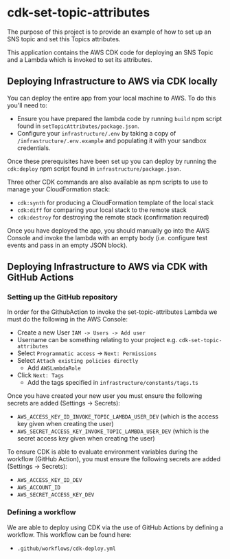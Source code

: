 # cdk-set-topic-attributes

The purpose of this project is to provide an example of how to set up an SNS topic and set this Topics attributes.

This application contains the AWS CDK code for deploying an SNS Topic and a Lambda which is invoked to set its attributes.

## Deploying Infrastructure to AWS via CDK locally

You can deploy the entire app from your local machine to AWS. To do this you'll need to:

- Ensure you have prepared the lambda code by running `build` npm script found in `setTopicAttributes/package.json`.
- Configure your `infrastructure/.env` by taking a copy of `/infrastructure/.env.example` and populating it with your sandbox credentials.

Once these prerequisites have been set up you can deploy by running the `cdk:deploy` npm script found in
`infrastructure/package.json`.

Three other CDK commands are also available as npm scripts to use to manage your CloudFormation stack:

- `cdk:synth` for producing a CloudFormation template of the local stack
- `cdk:diff` for comparing your local stack to the remote stack
- `cdk:destroy` for destroying the remote stack (confirmation required)

Once you have deployed the app, you should manually go into the AWS Console and invoke the lambda with an empty body (i.e. configure test events and pass in an empty JSON block).

## Deploying Infrastructure to AWS via CDK with GitHub Actions

### Setting up the GitHub repository

In order for the GithubAction to invoke the set-topic-attributes Lambda we must do the following in the AWS Console:

- Create a new User `IAM -> Users -> Add user`
- Username can be something relating to your project e.g.
  `cdk-set-topic-attributes`
- Select `Programmatic access` -> `Next: Permissions`
- Select `Attach existing policies directly`
  - Add `AWSLambdaRole`
- Click `Next: Tags`
  - Add the tags specified in `infrastructure/constants/tags.ts`

Once you have created your new user you must ensure the following secrets are added (Settings -> Secrets):

- `AWS_ACCESS_KEY_ID_INVOKE_TOPIC_LAMBDA_USER_DEV` (which is the access key given when creating the user)
- `AWS_SECRET_ACCESS_KEY_INVOKE_TOPIC_LAMBDA_USER_DEV` (which is the secret access key given when creating the user)

To ensure CDK is able to evaluate environment variables during the workflow (GitHub Action), you must ensure the following secrets are added (Settings -> Secrets):

- `AWS_ACCESS_KEY_ID_DEV`
- `AWS_ACCOUNT_ID`
- `AWS_SECRET_ACCESS_KEY_DEV`

### Defining a workflow

We are able to deploy using CDK via the use of GitHub Actions by defining a workflow. This workflow can be found here:

- `.github/workflows/cdk-deploy.yml`
